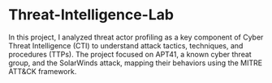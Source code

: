 # Threat-Intelligence-Lab
In this project, I analyzed threat actor profiling as a key component of Cyber Threat Intelligence (CTI) to understand attack tactics, techniques, and procedures (TTPs). The project focused on APT41, a known cyber threat group, and the SolarWinds attack, mapping their behaviors using the MITRE ATT&amp;CK framework.
